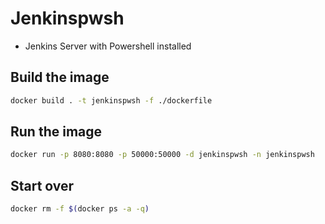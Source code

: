 # Jenkinspwsh

* Jenkins Server with Powershell installed

## Build the image

```bash
docker build . -t jenkinspwsh -f ./dockerfile
```

## Run the image

```bash
docker run -p 8080:8080 -p 50000:50000 -d jenkinspwsh -n jenkinspwsh
```

## Start over

```bash
docker rm -f $(docker ps -a -q)
```
